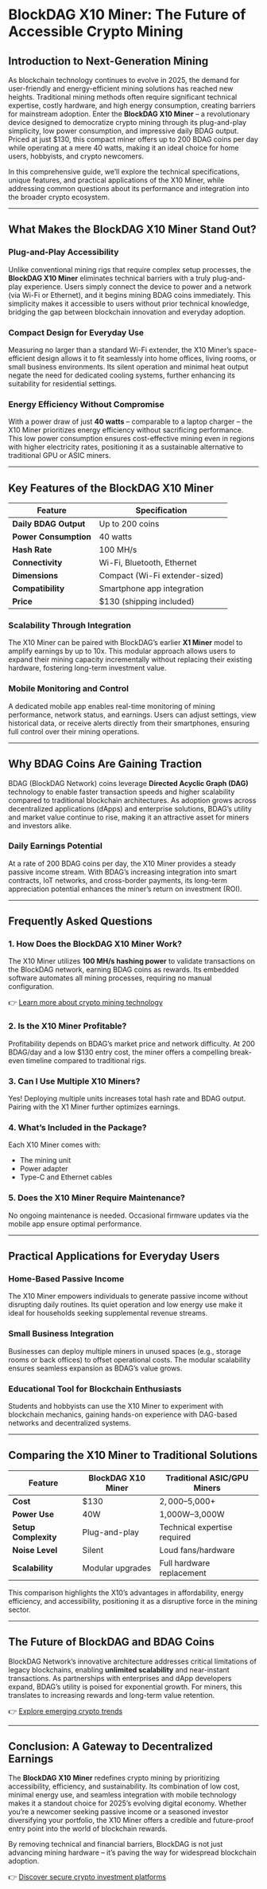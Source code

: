# BlockDAG X10 Miner: The Future of Accessible Crypto Mining  

## Introduction to Next-Generation Mining  

As blockchain technology continues to evolve in 2025, the demand for user-friendly and energy-efficient mining solutions has reached new heights. Traditional mining methods often require significant technical expertise, costly hardware, and high energy consumption, creating barriers for mainstream adoption. Enter the **BlockDAG X10 Miner** – a revolutionary device designed to democratize crypto mining through its plug-and-play simplicity, low power consumption, and impressive daily BDAG output. Priced at just $130, this compact miner offers up to 200 BDAG coins per day while operating at a mere 40 watts, making it an ideal choice for home users, hobbyists, and crypto newcomers.  

In this comprehensive guide, we’ll explore the technical specifications, unique features, and practical applications of the X10 Miner, while addressing common questions about its performance and integration into the broader crypto ecosystem.  

---

## What Makes the BlockDAG X10 Miner Stand Out?  

### Plug-and-Play Accessibility  

Unlike conventional mining rigs that require complex setup processes, the **BlockDAG X10 Miner** eliminates technical barriers with a truly plug-and-play experience. Users simply connect the device to power and a network (via Wi-Fi or Ethernet), and it begins mining BDAG coins immediately. This simplicity makes it accessible to users without prior technical knowledge, bridging the gap between blockchain innovation and everyday adoption.  

### Compact Design for Everyday Use  

Measuring no larger than a standard Wi-Fi extender, the X10 Miner’s space-efficient design allows it to fit seamlessly into home offices, living rooms, or small business environments. Its silent operation and minimal heat output negate the need for dedicated cooling systems, further enhancing its suitability for residential settings.  

### Energy Efficiency Without Compromise  

With a power draw of just **40 watts** – comparable to a laptop charger – the X10 Miner prioritizes energy efficiency without sacrificing performance. This low power consumption ensures cost-effective mining even in regions with higher electricity rates, positioning it as a sustainable alternative to traditional GPU or ASIC miners.  

---

## Key Features of the BlockDAG X10 Miner  

| Feature                | Specification                     |  
|------------------------|-----------------------------------|  
| **Daily BDAG Output**  | Up to 200 coins                   |  
| **Power Consumption**  | 40 watts                          |  
| **Hash Rate**          | 100 MH/s                          |  
| **Connectivity**       | Wi-Fi, Bluetooth, Ethernet        |  
| **Dimensions**         | Compact (Wi-Fi extender-sized)    |  
| **Compatibility**      | Smartphone app integration        |  
| **Price**              | $130 (shipping included)          |  

### Scalability Through Integration  

The X10 Miner can be paired with BlockDAG’s earlier **X1 Miner** model to amplify earnings by up to 10x. This modular approach allows users to expand their mining capacity incrementally without replacing their existing hardware, fostering long-term investment value.  

### Mobile Monitoring and Control  

A dedicated mobile app enables real-time monitoring of mining performance, network status, and earnings. Users can adjust settings, view historical data, or receive alerts directly from their smartphones, ensuring full control over their mining operations.  

---

## Why BDAG Coins Are Gaining Traction  

BDAG (BlockDAG Network) coins leverage **Directed Acyclic Graph (DAG)** technology to enable faster transaction speeds and higher scalability compared to traditional blockchain architectures. As adoption grows across decentralized applications (dApps) and enterprise solutions, BDAG’s utility and market value continue to rise, making it an attractive asset for miners and investors alike.  

### Daily Earnings Potential  

At a rate of 200 BDAG coins per day, the X10 Miner provides a steady passive income stream. With BDAG’s increasing integration into smart contracts, IoT networks, and cross-border payments, its long-term appreciation potential enhances the miner’s return on investment (ROI).  

---

## Frequently Asked Questions  

### 1. How Does the BlockDAG X10 Miner Work?  
The X10 Miner utilizes **100 MH/s hashing power** to validate transactions on the BlockDAG network, earning BDAG coins as rewards. Its embedded software automates all mining processes, requiring no manual configuration.  

👉 [Learn more about crypto mining technology](https://bit.ly/okx-bonus)  

### 2. Is the X10 Miner Profitable?  
Profitability depends on BDAG’s market price and network difficulty. At 200 BDAG/day and a low $130 entry cost, the miner offers a compelling break-even timeline compared to traditional rigs.  

### 3. Can I Use Multiple X10 Miners?  
Yes! Deploying multiple units increases total hash rate and BDAG output. Pairing with the X1 Miner further optimizes earnings.  

### 4. What’s Included in the Package?  
Each X10 Miner comes with:  
- The mining unit  
- Power adapter  
- Type-C and Ethernet cables  

### 5. Does the X10 Miner Require Maintenance?  
No ongoing maintenance is needed. Occasional firmware updates via the mobile app ensure optimal performance.  

---

## Practical Applications for Everyday Users  

### Home-Based Passive Income  

The X10 Miner empowers individuals to generate passive income without disrupting daily routines. Its quiet operation and low energy use make it ideal for households seeking supplemental revenue streams.  

### Small Business Integration  

Businesses can deploy multiple miners in unused spaces (e.g., storage rooms or back offices) to offset operational costs. The modular scalability ensures seamless expansion as BDAG’s value grows.  

### Educational Tool for Blockchain Enthusiasts  

Students and hobbyists can use the X10 Miner to experiment with blockchain mechanics, gaining hands-on experience with DAG-based networks and decentralized systems.  

---

## Comparing the X10 Miner to Traditional Solutions  

| Feature                | BlockDAG X10 Miner       | Traditional ASIC/GPU Miners |  
|------------------------|--------------------------|------------------------------|  
| **Cost**               | $130                     | $2,000–$5,000+               |  
| **Power Use**          | 40W                      | 1,000W–3,000W                |  
| **Setup Complexity**   | Plug-and-play            | Technical expertise required |  
| **Noise Level**        | Silent                   | Loud fans/hardware           |  
| **Scalability**        | Modular upgrades         | Full hardware replacement    |  

This comparison highlights the X10’s advantages in affordability, energy efficiency, and accessibility, positioning it as a disruptive force in the mining sector.  

---

## The Future of BlockDAG and BDAG Coins  

BlockDAG Network’s innovative architecture addresses critical limitations of legacy blockchains, enabling **unlimited scalability** and near-instant transactions. As partnerships with enterprises and dApp developers expand, BDAG’s utility is poised for exponential growth. For miners, this translates to increasing rewards and long-term value retention.  

👉 [Explore emerging crypto trends](https://bit.ly/okx-bonus)  

---

## Conclusion: A Gateway to Decentralized Earnings  

The **BlockDAG X10 Miner** redefines crypto mining by prioritizing accessibility, efficiency, and sustainability. Its combination of low cost, minimal energy use, and seamless integration with mobile technology makes it a standout choice for 2025’s evolving digital economy. Whether you’re a newcomer seeking passive income or a seasoned investor diversifying your portfolio, the X10 Miner offers a credible and future-proof entry point into the world of blockchain rewards.  

By removing technical and financial barriers, BlockDAG is not just advancing mining hardware – it’s paving the way for widespread blockchain adoption.  

👉 [Discover secure crypto investment platforms](https://bit.ly/okx-bonus)